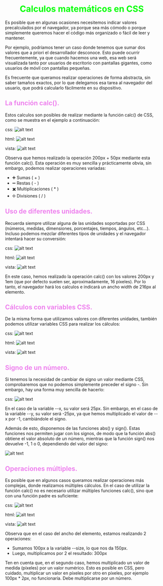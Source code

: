 # <span style="color:lime"><center>Calculos matemáticos en CSS</center></span>

Es posible que en algunas ocasiones necesitemos indicar valores precalculados por el navegador, ya porque sea más cómodo o porque simplemente queremos hacer el código más organizado o fácil de leer y mantener.

Por ejemplo, podríamos tener un caso donde tenemos que sumar dos valores que a priori el desarrollador desconoce. Esto puede ocurrir frecuentemente, ya que cuando hacemos una web, esa web será visualizada tanto por usuarios de escritorio con pantallas gigantes, como usuarios de móvil con pantallas pequeñas.

Es frecuente que queramos realizar operaciones de forma abstracta, sin saber tamaños exactos, por lo que delegamos esa tarea al navegador del usuario, que podrá calcularlo fácilmente en su dispositivo.

## <span style="color:violet">La función calc().</span>
Estos calculos son posibles de realizar mediante la función calc() de CSS, como se muestra en el ejemplo a continuación:

css:
![alt text](./imagenes-calculos-matematicos-css/image.png)

html:
![alt text](./imagenes-calculos-matematicos-css/image-1.png)

vista:
![alt text](./imagenes-calculos-matematicos-css/image-2.png)

Observa que hemos realizado la operación 200px + 50px mediante esta función calc(). Esta operación es muy sencilla y prácticamente obvia, sin embargo, podemos realizar operaciones variadas:

   - ➕ Sumas ( + )
   - ➖ Restas ( - )
   - ✖️ Multiplicaciones ( * )
   - ➗ Divisiones ( / )

## <span style="color:violet">Uso de diferentes unidades.</span>
Recuerda siempre utilizar alguna de las unidades soportadas por CSS (números, medidas, dimensiones, porcentajes, tiempos, ángulos, etc...). Incluso podemos mezclar diferentes tipos de unidades y el navegador intentará hacer su conversión:

css:
![alt text](./imagenes-calculos-matematicos-css/image-3.png)

html:
![alt text](./imagenes-calculos-matematicos-css/image-4.png)

vista:
![alt text](./imagenes-calculos-matematicos-css/image-5.png)

En este caso, hemos realizado la operación calc() con los valores 200px y 1em (que por defecto suelen ser, aproximadamente, 16 píxeles). Por lo tanto, el navegador hará los calculos e indicará un ancho width de 216px al elemento.

## <span style="color:violet">Cálculos con variables CSS.</span>
De la misma forma que utilizamos valores con diferentes unidades, también podemos utilizar variables CSS para realizar los cálculos:

css:
![alt text](./imagenes-calculos-matematicos-css/image-6.png)

html:
![alt text](./imagenes-calculos-matematicos-css/image-7.png)

vista:
![alt text](./imagenes-calculos-matematicos-css/image-8.png)

## <span style="color:violet">Signo de un número.</span>
Si tenemos la necesidad de cambiar de signo un valor mediante CSS, comprobaremos que no podemos simplemente preceder el signo -. Sin embargo, hay una forma muy sencilla de hacerlo:

css:
![alt text](./imagenes-calculos-matematicos-css/image-9.png)

En el caso de la variable --x, su valor será 25px. Sin embargo, en el caso de la variable --y, su valor será -25px, ya que hemos multiplicado el valor de --x por -1, cambiándole el signo.

Además de esto, disponemos de las funciones abs() y sign(). Estas funciones nos permiten jugar con los signos, de modo que la función abs() obtiene el valor absoluto de un número, mientras que la función sign() nos devuelve -1, 1 o 0, dependiendo del valor del signo:

![alt text](./imagenes-calculos-matematicos-css/image-10.png)

## <span style="color:violet">Operaciones múltiples.</span>
Es posible que en algunos casos queramos realizar operaciones más complejas, donde realizamos múltiples cálculos. En el caso de utilizar la función calc() no es necesario utilizar múltiples funciones calc(), sino que con una función padre es suficiente:

css:
![alt text](./imagenes-calculos-matematicos-css/image-11.png)

html:
![alt text](./imagenes-calculos-matematicos-css/image-12.png)

vista:
![alt text](./imagenes-calculos-matematicos-css/image-13.png)

Observa que en el caso del ancho del elemento, estamos realizando 2 operaciones:

   - Sumamos 100px a la variable --size, lo que nos da 150px.
   - Luego, multiplicamos por 2 el resultado: 300px

Ten en cuenta que, en el segundo caso, hemos multiplicado un valor de medida (píxeles) por un valor numérico. Esto es posible en CSS, pero cuidado, multiplicar un valor en píxeles por otro en píxeles, por ejemplo 100px * 2px, no funcionaría. Debe multiplicarse por un número.

